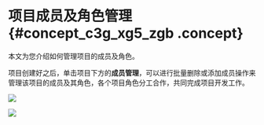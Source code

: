 # 项目成员及角色管理 {#concept_c3g_xg5_zgb .concept}

本文为您介绍如何管理项目的成员及角色。

项目创建好之后，单击项目下方的**成员管理**，可以进行批量删除或添加成员操作来管理该项目的成员及其角色，各个项目角色分工合作，共同完成项目开发工作。

![](http://static-aliyun-doc.oss-cn-hangzhou.aliyuncs.com/assets/img/135657/155599018741366_zh-CN.png)

![](http://static-aliyun-doc.oss-cn-hangzhou.aliyuncs.com/assets/img/135657/155599018741368_zh-CN.png)


